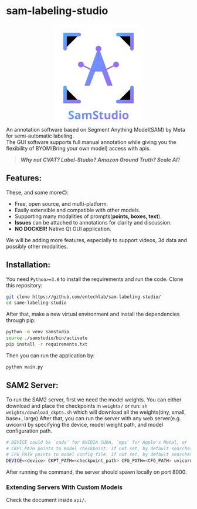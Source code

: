 # sam-labeling-studio
<div align="center">
  <img src="assets/samstudio.svg" />
</div>
An annotation software based on Segment Anything Model(SAM) by Meta for semi-automatic labeling. <br>
The GUI software supports full manual annotation while giving you the flexibility of BYOM(Bring your own model) access with apis.

> **_Why not CVAT? Label-Studio? Amazon Ground Truth? Scale AI_**?

## Features:
These, and some more🙃:
* Free, open source, and multi-platform.
* Easily extensible and compatible with other models.
* Supporting many modalities of prompts(**points, boxes, text**).
* **Issues** can be attached to annotations for clarity and discussion.
* **NO DOCKER!** Native Qt GUI application.

We will be adding more features, especially to support videos, 3d data and possibly other modalities.

## Installation:
You need `Python>=3.8` to install the requirements and run the code. Clone this repository:
```bash
git clone https://github.com/entechlab/sam-labeling-studio/
cd same-labeling-studio
```
After that, make a new virtual environment and install the dependencies through pip:

```bash
python -m venv samstudio
source ./samstudio/bin/activate
pip install -r requirements.txt
```

Then you can run the application by:
```bash 
python main.py
```

## SAM2 Server:
To run the SAM2 server, first we need the model weights. You can either download and place the checkpoints in `weights/` or run:
```sh weights/download_ckpts.sh```
which will download all the weights(tiny, small, base+, large)
After that, you can run the server with any web server(e.g. uvicorn) by specifying the device, model weight path, and model configuration path.
```bash
# DEVICE could be `cuda` for NVIDIA CUDA, `mps` for Apple's Metal, or `cpu` for CPU.
# CKPT_PATH points to model checkpoint. If not set, by default searches for "weights/sam2.1_hiera_base_plus.pt"
# CFG_PATH points to model config file. If not set, by default searches for ""configs/sam2.1/sam2.1_hiera_b+.yaml""
DEVICE=<device> CKPT_PATH=<checkpoint_path> CFG_PATH=<CFG_PATH> uvicorn api.sam_handler:app --host 0.0.0.0 --port 8000
```

After running the command, the server should spawn locally on port 8000.

### Extending Servers With Custom Models
Check the document inside `api/`.